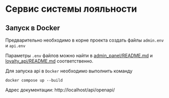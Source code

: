 # Сервис системы лояльности


## Запуск в Docker
Предварительно необходимо в корне проекта создать файлы `admin.env` и `api.env`

Параметры `.env` файлов можно найти в
[admin_panel/README.md](./admin_panel/README.md) 
и [loyalty_api/README.md](./loyalty_api/README.md) соответственно.

Для запуска api в `Docker` необходимо выполнить команду
```shell
docker compose up --build
```

Адрес документации: http://localhost/api/openapi/